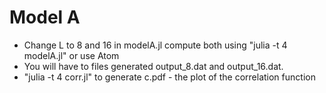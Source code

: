 # Model A



* Change L to 8 and 16 in modelA.jl  compute both using "julia -t 4 modelA.jl" or use Atom 
* You will have to files generated output_8.dat and output_16.dat. 
* "julia -t 4 corr.jl" to generate c.pdf - the plot of the correlation function  

